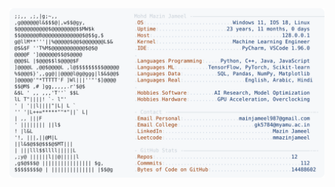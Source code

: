 <picture>
  <source srcset="https://raw.githubusercontent.com/mmazinjameel/mmazinjameel/main/dark_mode.svg?v=1759687963" media="(prefers-color-scheme: dark)">
  <img src="https://raw.githubusercontent.com/mmazinjameel/mmazinjameel/main/light_mode.svg?v=1759687963">
</picture>
